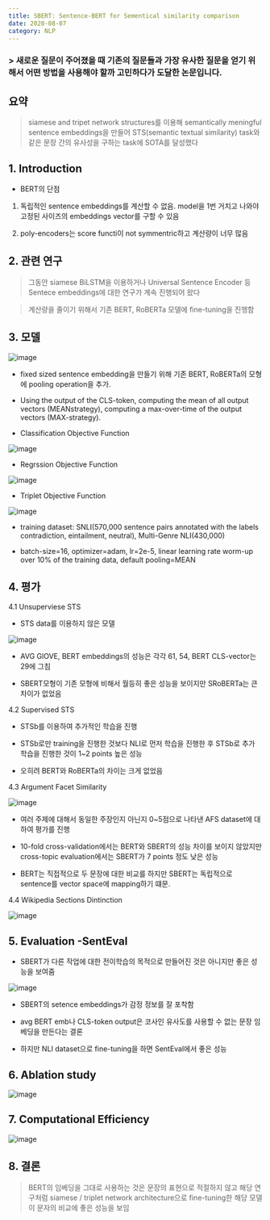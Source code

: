 ```yaml
---
title: SBERT: Sentence-BERT for Sementical similarity comparison
date: 2020-08-07
category: NLP
---
```


### > 새로운 질문이 주어졌을 때 기존의 질문들과 가장 유사한 질문을 얻기 위해서 어떤 방법을 사용해야 할까 고민하다가 도달한 논문입니다.

## 요약

> siamese and tripet network structures를 이용해 semantically meningful sentence embeddings을 만들어 
STS(semantic textual similarity) task와 같은 문장 간의 유사성을 구하는 task에 SOTA를 달성했다



## 1. Introduction

- BERT의 단점

1) 독립적인 sentence embeddings를 계산할 수 없음. model을 1번 거치고 나와야 고정된 사이즈의 embeddings vector를 구할 수 있음

2) poly-encoders는 score functi이 not symmentric하고 계산량이 너무 많음

## 2. 관련 연구

> 그동안 siamese BiLSTM을 이용하거나 Universal Sentence Encoder 등 Sentece embeddings에 대한 연구가 계속 진행되어 왔다

> 계산량을 줄이기 위해서 기존 BERT, RoBERTa 모델에 fine-tuning을 진행함

## 3. 모델

![image](https://user-images.githubusercontent.com/49282663/89614159-d3fa3f00-d8be-11ea-8a90-9ab25052371b.png)

- fixed sized sentence embedding을 만들기 위해 기존 BERT, RoBERTa의 모형에 pooling operation을 추가.

- Using the output of the CLS-token, computing the mean of all output vectors (MEANstrategy), computing a max-over-time of the output vectors (MAX-strategy).
    
- Classification Objective Function
    
![image](https://user-images.githubusercontent.com/49282663/89614743-09535c80-d8c0-11ea-867c-7fbddebc5ebe.png)

- Regrssion Objective Function
    
![image](https://user-images.githubusercontent.com/49282663/89614817-2e47cf80-d8c0-11ea-878f-25c0d8edd14d.png)

- Triplet Objective Function
    
![image](https://user-images.githubusercontent.com/49282663/89614866-46b7ea00-d8c0-11ea-837a-ebb339572732.png)

- training dataset: SNLI(570,000 sentence pairs annotated with the labels contradiction, eintailment, neutral), Multi-Genre NLI(430,000)
    
- batch-size=16, optimizer=adam, lr=2e-5, linear learning rate worm-up over 10% of the training data, default pooling=MEAN

## 4. 평가

4.1 Unsuperviese STS
    
- STS data를 이용하지 않은 모델
   
![image](https://user-images.githubusercontent.com/49282663/89615468-a236a780-d8c1-11ea-9acd-afa009fce52c.png)

- AVG GlOVE, BERT embeddings의 성능은 각각 61, 54, BERT CLS-vector는 29에 그침

- SBERT모형이 기존 모형에 비해서 월등히 좋은 성능을 보이지만 SRoBERTa는 큰 차이가 없었음
    
4.2 Supervised STS
    
- STSb를 이용하여 추가적인 학습을 진행
    
- STSb로만 training을 진행한 것보다 NLI로 먼저 학습을 진행한 후 STSb로 추가 학습을 진행한 것이 1~2 points 높은 성능
    
- 오히려 BERT와 RoBERTa의 차이는 크게 없었음
    
4.3 Argument Facet Similarity
    
![image](https://user-images.githubusercontent.com/49282663/89617654-8d5c1300-d8c5-11ea-83bb-74918a81a44c.png)
    
- 여러 주제에 대해서 동일한 주장인지 아닌지 0~5점으로 나타낸 AFS dataset에 대하여 평가를 진행
    
- 10-fold cross-validation에서는 BERT와 SBERT의 성능 차이를 보이지 않았지만 cross-topic evaluation에서는 SBERT가 7 points 정도 낮은 성능

- BERT는 직접적으로 두 문장에 대한 비교를 하지만 SBERT는 독립적으로 sentence를 vector space에 mapping하기 떄문. 
    
    
4.4 Wikipedia Sections Dintinction
    
![image](https://user-images.githubusercontent.com/49282663/89617810-d44a0880-d8c5-11ea-933f-f402dfc95382.png)


## 5. Evaluation -SentEval

- SBERT가 다른 작업에 대한 전이학습의 목적으로 만들어진 것은 아니지만 좋은 성능을 보여줌
    
![image](https://user-images.githubusercontent.com/49282663/89618163-8e417480-d8c6-11ea-9294-bc914e50f9ef.png)

- SBERT의 setence embeddings가 감정 정보를 잘 포착함

- avg BERT emb나 CLS-token output은 코사인 유사도를 사용할 수 없는 문장 임베딩을 만든다는 결론

- 하지만 NLI dataset으로 fine-tuning을 하면 SentEval에서 좋은 성능


## 6. Ablation study

![image](https://user-images.githubusercontent.com/49282663/89615170-effee000-d8c0-11ea-8872-6d43f674c5cb.png)


## 7. Computational Efficiency

![image](https://user-images.githubusercontent.com/49282663/89619591-30faf280-d8c9-11ea-8f0a-7a3a1004291a.png)


## 8. 결론

> BERT의 임베딩을 그대로 사용하는 것은 문장의 표현으로 적절하지 않고 해당 연구처럼 siamese / triplet network architecture으로 fine-tuning한
해당 모델이 문자의 비교에  좋은 성능을 보임 
    
    
    
    
